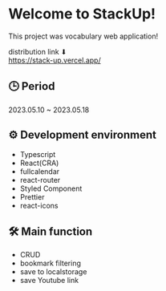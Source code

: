 # Welcome to StackUp!

This project was vocabulary web application!

distribution link ⬇  
https://stack-up.vercel.app/

## 🕒 Period

2023.05.10 ~ 2023.05.18

## ⚙️ Development environment
- Typescript
- React(CRA)
- fullcalendar
- react-router
- Styled Component
- Prettier
- react-icons

## 🛠️ Main function
- CRUD
- bookmark filtering
- save to localstorage
- save Youtube link
